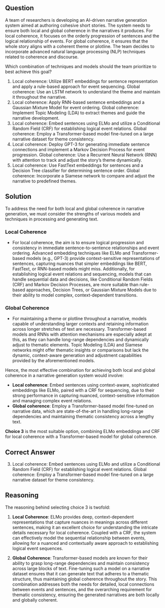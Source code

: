 ## Question
A team of researchers is developing an AI-driven narrative generation system aimed at authoring cohesive short stories. The system needs to ensure both local and global coherence in the narratives it produces. For local coherence, it focuses on the orderly progression of sentences and the logical relationship of events. For global coherence, it ensures that the whole story aligns with a coherent theme or plotline. The team decides to incorporate advanced natural language processing (NLP) techniques related to coherence and discourse.

Which combination of techniques and models should the team prioritize to best achieve this goal?

1. Local coherence: Utilize BERT embeddings for sentence representation and apply a rule-based approach for event sequencing. Global coherence: Use an LSTM network to understand the theme and maintain it throughout the narrative.
2. Local coherence: Apply RNN-based sentence embeddings and a Gaussian Mixture Model for event ordering. Global coherence: Implement Topic Modeling (LDA) to extract themes and guide the narrative development.
3. Local coherence: Embed sentences using ELMo and utilize a Conditional Random Field (CRF) for establishing logical event relations. Global coherence: Employ a Transformer-based model fine-tuned on a large narrative dataset for theme consistency.
4. Local coherence: Deploy GPT-3 for generating immediate sentence connections and implement a Markov Decision Process for event progression. Global coherence: Use a Recurrent Neural Network (RNN) with attention to track and adjust the story’s theme dynamically.
5. Local coherence: Use FastText embeddings for sentences and a Decision Tree classifier for determining sentence order. Global coherence: Incorporate a Siamese network to compare and adjust the narrative to predefined themes.

## Solution

To address the need for both local and global coherence in narrative generation, we must consider the strengths of various models and techniques in processing and generating text.

### Local Coherence
- For local coherence, the aim is to ensure logical progression and consistency in immediate sentence-to-sentence relationships and event ordering. Advanced embedding techniques like ELMo and Transformer-based models (e.g., GPT-3) provide context-sensitive representations of sentences, capturing nuances that simpler embeddings like BERT, FastText, or RNN-based models might miss. Additionally, for establishing logical event relations and sequencing, models that can handle sequential data and decisions, like Conditional Random Fields (CRF) and Markov Decision Processes, are more suitable than rule-based approaches, Decision Trees, or Gaussian Mixture Models due to their ability to model complex, context-dependent transitions.

### Global Coherence
- For maintaining a theme or plotline throughout a narrative, models capable of understanding larger contexts and retaining information across longer stretches of text are necessary. Transformer-based models and RNNs with attention mechanisms are especially adept at this, as they can handle long-range dependencies and dynamically adjust to thematic elements. Topic Modeling (LDA) and Siamese networks might offer thematic insights or comparisons but lack the dynamic, context-aware generation and adjustment capabilities provided by the aforementioned models.

Hence, the most effective combination for achieving both local and global coherence in a narrative generation system would involve:

- **Local coherence**: Embed sentences using context-aware, sophisticated embeddings like ELMo, paired with a CRF for sequencing, due to their strong performance in capturing nuanced, context-sensitive information and managing complex event relations.
- **Global coherence**: Employ a Transformer-based model fine-tuned on narrative data, which are state-of-the-art in handling long-range dependencies and maintaining thematic consistency across a lengthy text.

**Choice 3** is the most suitable option, combining ELMo embeddings and CRF for local coherence with a Transformer-based model for global coherence.

## Correct Answer

3. Local coherence: Embed sentences using ELMo and utilize a Conditional Random Field (CRF) for establishing logical event relations. Global coherence: Employ a Transformer-based model fine-tuned on a large narrative dataset for theme consistency.

## Reasoning

The reasoning behind selecting choice 3 is twofold:

1. **Local Coherence**: ELMo provides deep, context-dependent representations that capture nuances in meanings across different sentences, making it an excellent choice for understanding the intricate details necessary for local coherence. Coupled with a CRF, the system can effectively model the sequential relationship between events, allowing for a nuanced and contextually aware approach to establishing logical event sequences.
  
2. **Global Coherence**: Transformer-based models are known for their ability to grasp long-range dependencies and maintain consistency across large blocks of text. Fine-tuning such a model on a narrative dataset ensures that it can generate text that adheres to a thematic structure, thus maintaining global coherence throughout the story. This combination addresses both the needs for detailed, local connections between events and sentences, and the overarching requirement for thematic consistency, ensuring the generated narratives are both locally and globally coherent.